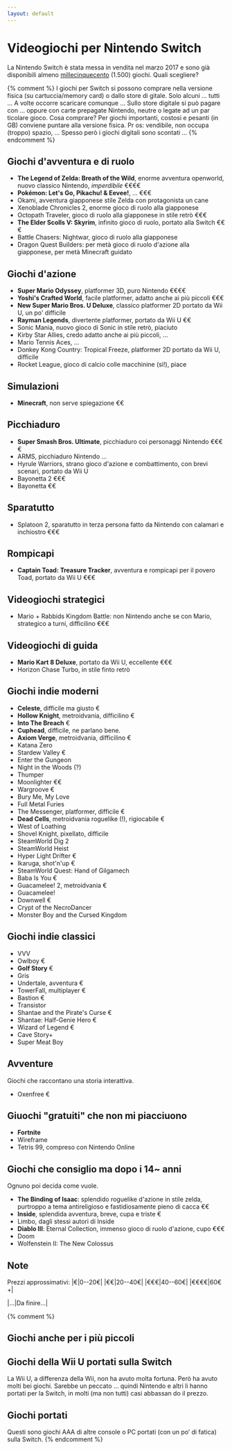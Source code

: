 ```yaml
---
layout: default
---
```


# Videogiochi per Nintendo Switch

La Nintendo Switch è stata messa in vendita nel marzo 2017 e sono già disponibili almeno [millecinquecento](https://en.wikipedia.org/wiki/List_of_Nintendo_Switch_games) (1.500) giochi. Quali scegliere?

{% comment %}
I giochi per Switch si possono comprare nella versione fisica (su cartuccia/memory card) o dallo store di
gitale. Solo alcuni ... tutti ... A volte occorre scaricare comunque ...
Sullo store digitale si può pagare con ... oppure con carte prepagate Nintendo, neutre o legate ad un par
ticolare gioco.
Cosa comprare? Per giochi importanti, costosi e pesanti (in GB) conviene puntare alla versione fisica. Pr
os: vendibile, non occupa (troppo) spazio, ...
Spesso però i giochi digitali sono scontati ...
{% endcomment %}

## Giochi d'avventura e di ruolo
- **The Legend of Zelda: Breath of the Wild**, enorme avventura openworld, nuovo classico Nintendo, _imperdibile_ €€€€
- **Pokémon: Let's Go, Pikachu! & Eevee!**, ... €€€
- Okami, avventura giapponese stile Zelda con protagonista un cane
- Xenoblade Chronicles 2, enorme gioco di ruolo alla giapponese
- Octopath Traveler, gioco di ruolo alla giapponese in stile retrò €€€
- **The Elder Scolls V: Skyrim**, infinito gioco di ruolo, portato alla Switch €€€
- Battle Chasers: Nightwar, gioco di ruolo alla giapponese
- Dragon Quest Builders: per metà gioco di ruolo d'azione alla giapponese, per metà Minecraft guidato

## Giochi d'azione
- **Super Mario Odyssey**, platformer 3D, puro Nintendo €€€€
- **Yoshi's Crafted World**, facile platformer, adatto anche ai più piccoli €€€
- **New Super Mario Bros. U Deluxe**, classico platformer 2D portato da Wii U, un po' difficile
- **Rayman Legends**, divertente platformer, portato da Wii U €€
- Sonic Mania, nuovo gioco di Sonic in stile retrò, piaciuto
- Kirby Star Allies, credo adatto anche ai più piccoli, ...
- Mario Tennis Aces, ...
- Donkey Kong Country: Tropical Freeze, platformer 2D portato da Wii U, difficile
- Rocket League, gioco di calcio colle macchinine (sì!), piace

## Simulazioni
- **Minecraft**, non serve spiegazione €€

## Picchiaduro
- **Super Smash Bros. Ultimate**, picchiaduro coi personaggi Nintendo €€€€
- ARMS, picchiaduro Nintendo ...
- Hyrule Warriors, strano gioco d'azione e combattimento, con brevi scenari, portato da Wii U
- Bayonetta 2 €€€
- Bayonetta €€

## Sparatutto
- Splatoon 2, sparatutto in terza persona fatto da Nintendo con calamari e inchiostro €€€

## Rompicapi
- **Captain Toad: Treasure Tracker**, avventura e rompicapi per il povero Toad, portato da Wii U €€€

## Videogiochi strategici
- Mario + Rabbids Kingdom Battle: non Nintendo anche se con Mario, strategico a turni, difficilino €€€

## Videogiochi di guida
- **Mario Kart 8 Deluxe**, portato da Wii U, eccellente €€€
- Horizon Chase Turbo, in stile finto retrò




## Giochi indie moderni

- **Celeste**, difficile ma giusto €
- **Hollow Knight**, metroidvania, difficilino €
- **Into The Breach** €
- **Cuphead**, difficile, ne parlano bene.
- **Axiom Verge**, metroidvania, difficilino €
- Katana Zero
- Stardew Valley €
- Enter the Gungeon
- Night in the Woods (?)
- Thumper
- Moonlighter €€
- Wargroove €
- Bury Me, My Love
- Full Metal Furies
- The Messenger, platformer, difficile €
- **Dead Cells**, metroidvania roguelike (!), rigiocabile €
- West of Loathing
- Shovel Knight, pixellato, difficile
- SteamWorld Dig 2
- SteamWorld Heist
- Hyper Light Drifter €
- Ikaruga, shot'n'up €
- SteamWorld Quest: Hand of Gilgamech
- Baba Is You €
- Guacamelee! 2, metroidvania €
- Guacamelee!
- Downwell €
- Crypt of the NecroDancer
- Monster Boy and the Cursed Kingdom

## Giochi indie classici

- VVV
- Owlboy €
- **Golf Story** €
- Gris
- Undertale, avventura €
- TowerFall, multiplayer €
- Bastion €
- Transistor
- Shantae and the Pirate's Curse €
- Shantae: Half-Genie Hero €
- Wizard of Legend €
- Cave Story+
- Super Meat Boy


## Avventure
Giochi che raccontano una storia interattiva.
- Oxenfree €

## Giuochi "gratuiti" che non mi piacciuono

- **Fortnite**
- Wireframe
- Tetris 99, compreso con Nintendo Online


## Giochi che consiglio ma dopo i 14~ anni
Ognuno poi decida come vuole.
- **The Binding of Isaac**: splendido roguelike d'azione in stile zelda, purtroppo a tema antireligioso e fastidiosamente pieno di cacca €€
- **Inside**, splendida avventura, breve, cupa e triste €
- Limbo, dagli stessi autori di Inside
- **Diablo III**: Eternal Collection, immenso gioco di ruolo d'azione, cupo €€€
- Doom
- Wolfenstein II: The New Colossus


## Note

Prezzi approssimativi:
|€|0--20€|
|€€|20--40€|
|€€€|40--60€|
|€€€€|60€+|

|...|Da finire...|


{% comment %}
## Giochi anche per i più piccoli

## Giochi della Wii U portati sulla Switch
La Wii U, a differenza della Wii, non ha avuto molta fortuna. Però ha avuto molti bei giochi. Sarebbe un 
peccato ... quindi Nintendo e altri li hanno portati per la Switch, in molti (ma non tutti) casi abbassan
do il prezzo.

## Giochi portati
Questi sono giochi AAA di altre console o PC portati (con un po’ di fatica) sulla Switch.
{% endcomment %}

